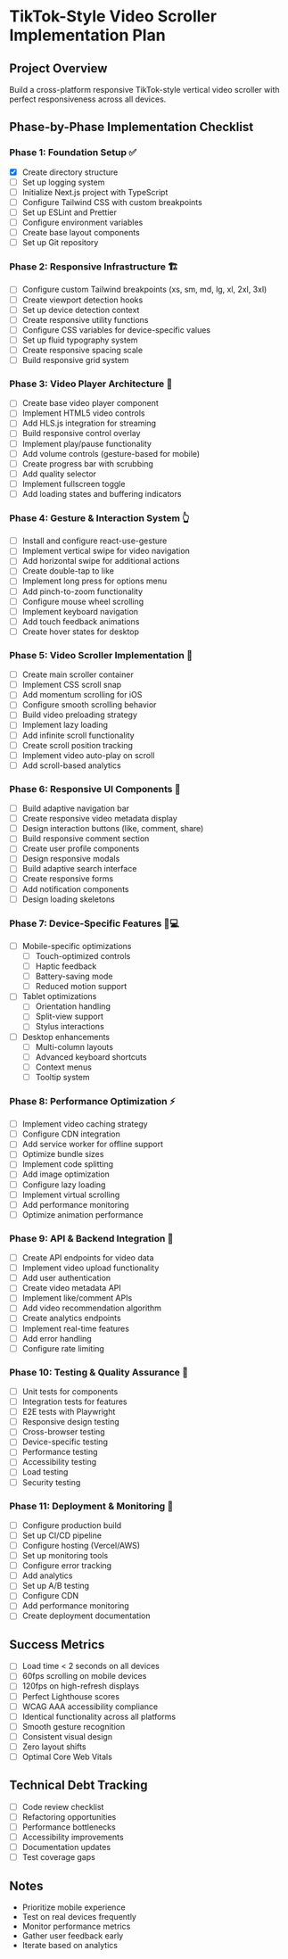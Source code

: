 # TikTok-Style Video Scroller Implementation Plan

## Project Overview
Build a cross-platform responsive TikTok-style vertical video scroller with perfect responsiveness across all devices.

## Phase-by-Phase Implementation Checklist

### Phase 1: Foundation Setup ✅
- [x] Create directory structure
- [ ] Set up logging system
- [ ] Initialize Next.js project with TypeScript
- [ ] Configure Tailwind CSS with custom breakpoints
- [ ] Set up ESLint and Prettier
- [ ] Configure environment variables
- [ ] Create base layout components
- [ ] Set up Git repository

### Phase 2: Responsive Infrastructure 🏗️
- [ ] Configure custom Tailwind breakpoints (xs, sm, md, lg, xl, 2xl, 3xl)
- [ ] Create viewport detection hooks
- [ ] Set up device detection context
- [ ] Create responsive utility functions
- [ ] Configure CSS variables for device-specific values
- [ ] Set up fluid typography system
- [ ] Create responsive spacing scale
- [ ] Build responsive grid system

### Phase 3: Video Player Architecture 🎥
- [ ] Create base video player component
- [ ] Implement HTML5 video controls
- [ ] Add HLS.js integration for streaming
- [ ] Build responsive control overlay
- [ ] Implement play/pause functionality
- [ ] Add volume controls (gesture-based for mobile)
- [ ] Create progress bar with scrubbing
- [ ] Add quality selector
- [ ] Implement fullscreen toggle
- [ ] Add loading states and buffering indicators

### Phase 4: Gesture & Interaction System 👆
- [ ] Install and configure react-use-gesture
- [ ] Implement vertical swipe for video navigation
- [ ] Add horizontal swipe for additional actions
- [ ] Create double-tap to like
- [ ] Implement long press for options menu
- [ ] Add pinch-to-zoom functionality
- [ ] Configure mouse wheel scrolling
- [ ] Implement keyboard navigation
- [ ] Add touch feedback animations
- [ ] Create hover states for desktop

### Phase 5: Video Scroller Implementation 📜
- [ ] Create main scroller container
- [ ] Implement CSS scroll snap
- [ ] Add momentum scrolling for iOS
- [ ] Configure smooth scrolling behavior
- [ ] Build video preloading strategy
- [ ] Implement lazy loading
- [ ] Add infinite scroll functionality
- [ ] Create scroll position tracking
- [ ] Implement video auto-play on scroll
- [ ] Add scroll-based analytics

### Phase 6: Responsive UI Components 🎨
- [ ] Build adaptive navigation bar
- [ ] Create responsive video metadata display
- [ ] Design interaction buttons (like, comment, share)
- [ ] Build responsive comment section
- [ ] Create user profile components
- [ ] Design responsive modals
- [ ] Build adaptive search interface
- [ ] Create responsive forms
- [ ] Add notification components
- [ ] Design loading skeletons

### Phase 7: Device-Specific Features 📱💻
- [ ] Mobile-specific optimizations
  - [ ] Touch-optimized controls
  - [ ] Haptic feedback
  - [ ] Battery-saving mode
  - [ ] Reduced motion support
- [ ] Tablet optimizations
  - [ ] Orientation handling
  - [ ] Split-view support
  - [ ] Stylus interactions
- [ ] Desktop enhancements
  - [ ] Multi-column layouts
  - [ ] Advanced keyboard shortcuts
  - [ ] Context menus
  - [ ] Tooltip system

### Phase 8: Performance Optimization ⚡
- [ ] Implement video caching strategy
- [ ] Configure CDN integration
- [ ] Add service worker for offline support
- [ ] Optimize bundle sizes
- [ ] Implement code splitting
- [ ] Add image optimization
- [ ] Configure lazy loading
- [ ] Implement virtual scrolling
- [ ] Add performance monitoring
- [ ] Optimize animation performance

### Phase 9: API & Backend Integration 🔌
- [ ] Create API endpoints for video data
- [ ] Implement video upload functionality
- [ ] Add user authentication
- [ ] Create video metadata API
- [ ] Implement like/comment APIs
- [ ] Add video recommendation algorithm
- [ ] Create analytics endpoints
- [ ] Implement real-time features
- [ ] Add error handling
- [ ] Configure rate limiting

### Phase 10: Testing & Quality Assurance 🧪
- [ ] Unit tests for components
- [ ] Integration tests for features
- [ ] E2E tests with Playwright
- [ ] Responsive design testing
- [ ] Cross-browser testing
- [ ] Device-specific testing
- [ ] Performance testing
- [ ] Accessibility testing
- [ ] Load testing
- [ ] Security testing

### Phase 11: Deployment & Monitoring 🚀
- [ ] Configure production build
- [ ] Set up CI/CD pipeline
- [ ] Configure hosting (Vercel/AWS)
- [ ] Set up monitoring tools
- [ ] Configure error tracking
- [ ] Add analytics
- [ ] Set up A/B testing
- [ ] Configure CDN
- [ ] Add performance monitoring
- [ ] Create deployment documentation

## Success Metrics
- [ ] Load time < 2 seconds on all devices
- [ ] 60fps scrolling on mobile devices
- [ ] 120fps on high-refresh displays
- [ ] Perfect Lighthouse scores
- [ ] WCAG AAA accessibility compliance
- [ ] Identical functionality across all platforms
- [ ] Smooth gesture recognition
- [ ] Consistent visual design
- [ ] Zero layout shifts
- [ ] Optimal Core Web Vitals

## Technical Debt Tracking
- [ ] Code review checklist
- [ ] Refactoring opportunities
- [ ] Performance bottlenecks
- [ ] Accessibility improvements
- [ ] Documentation updates
- [ ] Test coverage gaps

## Notes
- Prioritize mobile experience
- Test on real devices frequently
- Monitor performance metrics
- Gather user feedback early
- Iterate based on analytics